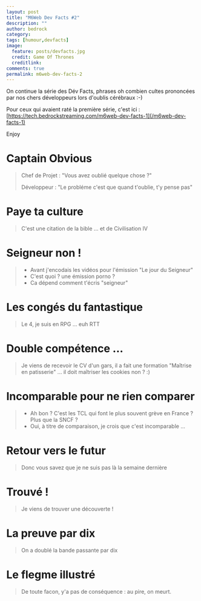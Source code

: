 ```yaml
---
layout: post
title: "M6Web Dev Facts #2"
description: ""
author: bedrock 
category: 
tags: [humour,devfacts]
image:
  feature: posts/devfacts.jpg
  credit: Game Of Thrones
  creditlink: 
comments: true  
permalink: m6web-dev-facts-2
---
```


On continue la série des Dév Facts, phrases oh combien cultes prononcées par nos chers développeurs lors d'oublis cérébraux :-)



Pour ceux qui avaient raté la première série, c'est ici : [https://tech.bedrockstreaming.com/m6web-dev-facts-1](/m6web-dev-facts-1)

Enjoy


# Captain Obvious

> Chef de Projet : "Vous avez oublié quelque chose ?"  
>   
>  Développeur : "Le probléme c'est que quand t'oublie, t'y pense pas"

# Paye ta culture

> C'est une citation de la bible ... et de Civilisation IV

# Seigneur non !

> - Avant j'encodais les vidéos pour l'émission "Le jour du Seigneur"  
>  - C'est quoi ? une émission porno ?  
>  - Ca dépend comment t'écris "seigneur"

# Les congés du fantastique

> Le 4, je suis en RPG ... euh RTT


# Double compétence ...

> Je viens de recevoir le CV d'un gars, il a fait une formation "Maîtrise en patisserie" ... il doit maîtriser les cookies non ? :)

# Incomparable pour ne rien comparer

> - Ah bon ? C'est les TCL qui font le plus souvent grève en France ? Plus que la SNCF ?  
>  - Oui, à titre de comparaison, je crois que c'est incomparable ...


# Retour vers le futur

> Donc vous savez que je ne suis pas là la semaine dernière


# Trouvé !

> Je viens de trouver une découverte !


# La preuve par dix

> On a doublé la bande passante par dix


# Le flegme illustré

> De toute facon, y'a pas de conséquence : au pire, on meurt.
